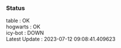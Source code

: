 ### Status


table : OK  
hogwarts : OK  
icy-bot : DOWN  
Latest Update : 2023-07-12 09:08:41.409623
